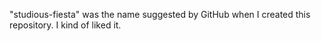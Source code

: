 "studious-fiesta" was the name suggested by GitHub when I created this repository. I kind of liked it.

